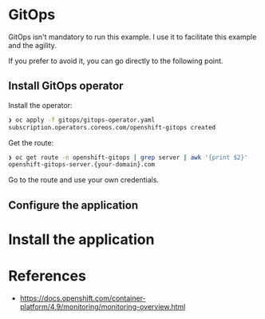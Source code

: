 
# GitOps

GitOps isn't mandatory to run this example. I use it to facilitate this example and the agility.

If you prefer to avoid it, you can go directly to the following point.

## Install GitOps operator

Install the operator:

```zsh
❯ oc apply -f gitops/gitops-operator.yaml
subscription.operators.coreos.com/openshift-gitops created
```

Get the route:

```zsh
❯ oc get route -n openshift-gitops | grep server | awk '{print $2}'
openshift-gitops-server.{your-domain}.com
```

Go to the route and use your own credentials.

## Configure the application


# Install the application

# References
- https://docs.openshift.com/container-platform/4.9/monitoring/monitoring-overview.html